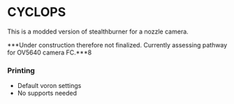 # CYCLOPS
This is a modded version of stealthburner for a nozzle camera.

***Under construction therefore not finalized. Currently assessing pathway for OV5640 camera FC.***8

### Printing
  * Default voron settings
  * No supports needed
